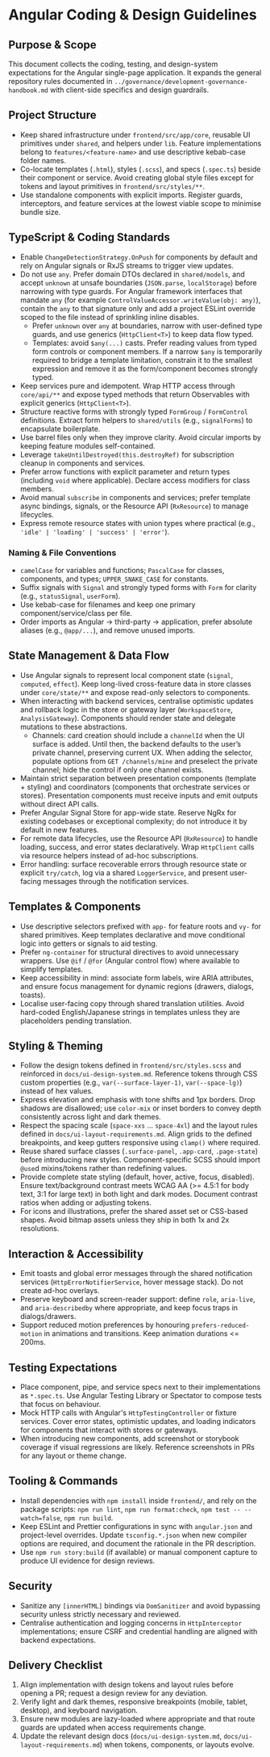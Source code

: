 # Angular Coding & Design Guidelines

## Purpose & Scope
This document collects the coding, testing, and design-system expectations for the Angular single-page application. It expands the general repository rules documented in `../governance/development-governance-handbook.md` with client-side specifics and design guardrails.

## Project Structure
- Keep shared infrastructure under `frontend/src/app/core`, reusable UI primitives under `shared`, and helpers under `lib`. Feature implementations belong to `features/<feature-name>` and use descriptive kebab-case folder names.
- Co-locate templates (`.html`), styles (`.scss`), and specs (`.spec.ts`) beside their component or service. Avoid creating global style files except for tokens and layout primitives in `frontend/src/styles/**`.
- Use standalone components with explicit imports. Register guards, interceptors, and feature services at the lowest viable scope to minimise bundle size.

## TypeScript & Coding Standards
- Enable `ChangeDetectionStrategy.OnPush` for components by default and rely on Angular signals or RxJS streams to trigger view updates.
- Do not use `any`. Prefer domain DTOs declared in `shared/models`, and accept `unknown` at unsafe boundaries (`JSON.parse`, `localStorage`) before narrowing with type guards. For Angular framework interfaces that mandate `any` (for example `ControlValueAccessor.writeValue(obj: any)`), contain the `any` to that signature only and add a project ESLint override scoped to the file instead of sprinkling inline disables.
  - Prefer `unknown` over `any` at boundaries, narrow with user-defined type guards, and use generics (`HttpClient<T>`) to keep data flow typed.
  - Templates: avoid `$any(...)` casts. Prefer reading values from typed form controls or component members. If a narrow `$any` is temporarily required to bridge a template limitation, constrain it to the smallest expression and remove it as the form/component becomes strongly typed.
- Keep services pure and idempotent. Wrap HTTP access through `core/api/**` and expose typed methods that return Observables with explicit generics (`HttpClient<T>`).
- Structure reactive forms with strongly typed `FormGroup` / `FormControl` definitions. Extract form helpers to `shared/utils` (e.g., `signalForms`) to encapsulate boilerplate.
- Use barrel files only when they improve clarity. Avoid circular imports by keeping feature modules self-contained.
- Leverage `takeUntilDestroyed(this.destroyRef)` for subscription cleanup in components and services.
 - Prefer arrow functions with explicit parameter and return types (including `void` where applicable). Declare access modifiers for class members.
 - Avoid manual `subscribe` in components and services; prefer template async bindings, signals, or the Resource API (`RxResource`) to manage lifecycles.
 - Express remote resource states with union types where practical (e.g., `'idle' | 'loading' | 'success' | 'error'`).

### Naming & File Conventions
- `camelCase` for variables and functions; `PascalCase` for classes, components, and types; `UPPER_SNAKE_CASE` for constants.
- Suffix signals with `Signal` and strongly typed forms with `Form` for clarity (e.g., `statusSignal`, `userForm`).
- Use kebab-case for filenames and keep one primary component/service/class per file.
- Order imports as Angular → third-party → application, prefer absolute aliases (e.g., `@app/...`), and remove unused imports.

## State Management & Data Flow
- Use Angular signals to represent local component state (`signal`, `computed`, `effect`). Keep long-lived cross-feature data in store classes under `core/state/**` and expose read-only selectors to components.
- When interacting with backend services, centralise optimistic updates and rollback logic in the store or gateway layer (`WorkspaceStore`, `AnalysisGateway`). Components should render state and delegate mutations to these abstractions.
  - Channels: card creation should include a `channelId` when the UI surface is added. Until then, the backend defaults to the user’s private channel, preserving current UX. When adding the selector, populate options from `GET /channels/mine` and preselect the private channel; hide the control if only one channel exists.
- Maintain strict separation between presentation components (template + styling) and coordinators (components that orchestrate services or stores). Presentation components must receive inputs and emit outputs without direct API calls.
 - Prefer Angular Signal Store for app-wide state. Reserve NgRx for existing codebases or exceptional complexity; do not introduce it by default in new features.
 - For remote data lifecycles, use the Resource API (`RxResource`) to handle loading, success, and error states declaratively. Wrap `HttpClient` calls via resource helpers instead of ad-hoc subscriptions.
 - Error handling: surface recoverable errors through resource state or explicit `try/catch`, log via a shared `LoggerService`, and present user-facing messages through the notification services.

## Templates & Components
- Use descriptive selectors prefixed with `app-` for feature roots and `vy-` for shared primitives. Keep templates declarative and move conditional logic into getters or signals to aid testing.
- Prefer `ng-container` for structural directives to avoid unnecessary wrappers. Use `@if` / `@for` (Angular control flow) where available to simplify templates.
- Keep accessibility in mind: associate form labels, wire ARIA attributes, and ensure focus management for dynamic regions (drawers, dialogs, toasts).
- Localise user-facing copy through shared translation utilities. Avoid hard-coded English/Japanese strings in templates unless they are placeholders pending translation.

## Styling & Theming
- Follow the design tokens defined in `frontend/src/styles.scss` and reinforced in `docs/ui-design-system.md`. Reference tokens through CSS custom properties (e.g., `var(--surface-layer-1)`, `var(--space-lg)`) instead of hex values.
- Express elevation and emphasis with tone shifts and 1px borders. Drop shadows are disallowed; use `color-mix` or inset borders to convey depth consistently across light and dark themes.
- Respect the spacing scale (`space-xxs` ... `space-4xl`) and the layout rules defined in `docs/ui-layout-requirements.md`. Align grids to the defined breakpoints, and keep gutters responsive using `clamp()` where required.
- Reuse shared surface classes (`.surface-panel`, `.app-card`, `.page-state`) before introducing new styles. Component-specific SCSS should import `@use`d mixins/tokens rather than redefining values.
- Provide complete state styling (default, hover, active, focus, disabled). Ensure text/background contrast meets WCAG AA (>= 4.5:1 for body text, 3:1 for large text) in both light and dark modes. Document contrast ratios when adding or adjusting tokens.
- For icons and illustrations, prefer the shared asset set or CSS-based shapes. Avoid bitmap assets unless they ship in both 1x and 2x resolutions.

## Interaction & Accessibility
- Emit toasts and global error messages through the shared notification services (`HttpErrorNotifierService`, hover message stack). Do not create ad-hoc overlays.
- Preserve keyboard and screen-reader support: define `role`, `aria-live`, and `aria-describedby` where appropriate, and keep focus traps in dialogs/drawers.
- Support reduced motion preferences by honouring `prefers-reduced-motion` in animations and transitions. Keep animation durations <= 200ms.

## Testing Expectations
- Place component, pipe, and service specs next to their implementations as `*.spec.ts`. Use Angular Testing Library or Spectator to compose tests that focus on behaviour.
- Mock HTTP calls with Angular's `HttpTestingController` or fixture services. Cover error states, optimistic updates, and loading indicators for components that interact with stores or gateways.
- When introducing new components, add screenshot or storybook coverage if visual regressions are likely. Reference screenshots in PRs for any layout or theme change.

## Tooling & Commands
- Install dependencies with `npm install` inside `frontend/`, and rely on the package scripts: `npm run lint`, `npm run format:check`, `npm test -- --watch=false`, `npm run build`.
- Keep ESLint and Prettier configurations in sync with `angular.json` and project-level overrides. Update `tsconfig.*.json` when new compiler options are required, and document the rationale in the PR description.
- Use `npm run story:build` (if available) or manual component capture to produce UI evidence for design reviews.

## Security
- Sanitize any `[innerHTML]` bindings via `DomSanitizer` and avoid bypassing security unless strictly necessary and reviewed.
- Centralise authentication and logging concerns in `HttpInterceptor` implementations; ensure CSRF and credential handling are aligned with backend expectations.

## Delivery Checklist
1. Align implementation with design tokens and layout rules before opening a PR; request a design review for any deviation.
2. Verify light and dark themes, responsive breakpoints (mobile, tablet, desktop), and keyboard navigation.
3. Ensure new modules are lazy-loaded where appropriate and that route guards are updated when access requirements change.
4. Update the relevant design docs (`docs/ui-design-system.md`, `docs/ui-layout-requirements.md`) when tokens, components, or layouts evolve.
